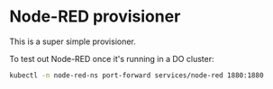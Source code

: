 # Node-RED provisioner

This is a super simple provisioner.

To test out Node-RED once it's running in a DO cluster:

``` bash
kubectl -n node-red-ns port-forward services/node-red 1880:1880
```